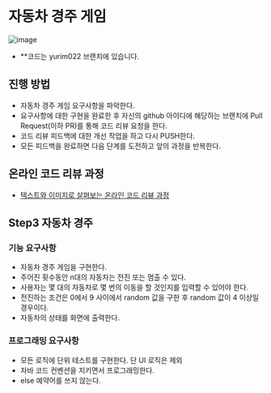 # 자동차 경주 게임


![image](https://user-images.githubusercontent.com/45115557/114044412-2ebabf00-98c2-11eb-99dd-fef0b00c0ce1.png)

*  **코드는 yurim022 브랜치에 있습니다.

## 진행 방법
* 자동차 경주 게임 요구사항을 파악한다.
* 요구사항에 대한 구현을 완료한 후 자신의 github 아이디에 해당하는 브랜치에 Pull Request(이하 PR)를 통해 코드 리뷰 요청을 한다.
* 코드 리뷰 피드백에 대한 개선 작업을 하고 다시 PUSH한다.
* 모든 피드백을 완료하면 다음 단계를 도전하고 앞의 과정을 반복한다.

## 온라인 코드 리뷰 과정
* [텍스트와 이미지로 살펴보는 온라인 코드 리뷰 과정](https://github.com/next-step/nextstep-docs/tree/master/codereview)


## Step3 자동차 경주

### 기능 요구사항
 * 자동차 경주 게임을 구현한다.
 * 주어진 횟수동안 n대의 자동차는 전진 또는 멈출 수 있다. 
 * 사용자는 몇 대의 자동차로 몇 번의 이동을 할 것인지를 입력할 수 있어야 한다.
 * 전진하는 조건은 0에서 9 사이에서 random 값을 구한 후 random 값이 4 이상일 경우이다.
 * 자동차의 상태를 화면에 출력한다. 

### 프로그래밍 요구사항
 * 모든 로직에 단위 테스트를 구현한다. 단 UI 로직은 제외
 * 자바 코드 컨벤션을 지키면서 프로그래밍한다.
 * else 예약어를 쓰지 않는다. 

